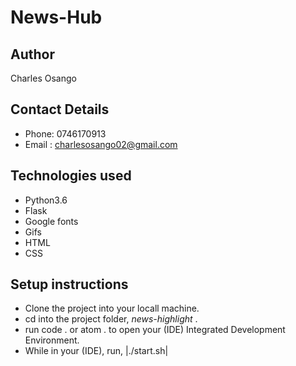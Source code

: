 # News-Hub

## Author
Charles Osango

## Contact Details
* Phone: 0746170913
* Email : charlesosango02@gmail.com

## Technologies used
* Python3.6
* Flask
* Google fonts
* Gifs
* HTML
* CSS

## Setup instructions
* Clone the project into your locall machine.
* cd into the project folder, *news-highlight* .
* run code . or atom . to open your (IDE) Integrated Development Environment.
* While in your (IDE), run, |./start.sh|